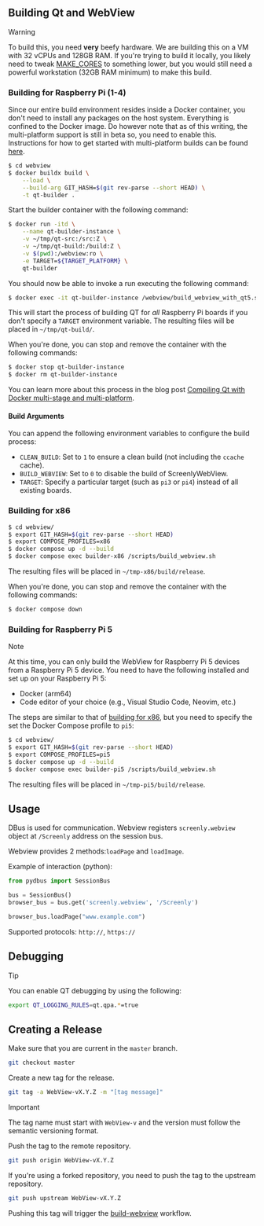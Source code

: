 ## Building Qt and WebView

> [!WARNING]
> To build this, you need **very** beefy hardware. We are building this on a VM with 32 vCPUs and 128GB RAM. If you're trying to build it locally, you likely need to tweak [MAKE_CORES](https://github.com/Screenly/screenly-ose/blob/master/webview/build_qt5.sh#L12) to something lower, but you would still need a powerful workstation (32GB RAM minimum) to make this build.

### Building for Raspberry Pi (1-4)

Since our entire build environment resides inside a Docker container, you don't need to install any packages on the host system. Everything is confined to the Docker image. Do however note that as of this writing, the multi-platform support is still in beta so, you need to enable this. Instructions for how to get started with multi-platform builds can be found [here](https://medium.com/@artur.klauser/building-multi-architecture-docker-images-with-buildx-27d80f7e2408).

```bash
$ cd webview
$ docker buildx build \
    --load \
    --build-arg GIT_HASH=$(git rev-parse --short HEAD) \
    -t qt-builder .
```

Start the builder container with the following command:

```bash
$ docker run -itd \
    --name qt-builder-instance \
    -v ~/tmp/qt-src:/src:Z \
    -v ~/tmp/qt-build:/build:Z \
    -v $(pwd):/webview:ro \
    -e TARGET=${TARGET_PLATFORM} \
    qt-builder
```

You should now be able to invoke a run executing the following command:

```bash
$ docker exec -it qt-builder-instance /webview/build_webview_with_qt5.sh
```

This will start the process of building QT for *all* Raspberry Pi boards if you don't specify a `TARGET` environment variable.
The resulting files will be placed in `~/tmp/qt-build/`.

When you're done, you can stop and remove the container with the following commands:

```bash
$ docker stop qt-builder-instance
$ docker rm qt-builder-instance
```

You can learn more about this process in the blog post [Compiling Qt with Docker multi-stage and multi-platform](https://www.docker.com/blog/compiling-qt-with-docker-multi-stage-and-multi-platform/).

#### Build Arguments

You can append the following environment variables to configure the build process:

* `CLEAN_BUILD`: Set to `1` to ensure a clean build (not including the `ccache` cache).
* `BUILD_WEBVIEW`:  Set to `0` to disable the build of ScreenlyWebView.
* `TARGET`: Specify a particular target (such as `pi3` or `pi4`) instead of all existing boards.

### Building for x86

```bash
$ cd webview/
$ export GIT_HASH=$(git rev-parse --short HEAD)
$ export COMPOSE_PROFILES=x86
$ docker compose up -d --build
$ docker compose exec builder-x86 /scripts/build_webview.sh
```

The resulting files will be placed in `~/tmp-x86/build/release`.

When you're done, you can stop and remove the container with the following commands:

```bash
$ docker compose down
```

### Building for Raspberry Pi 5

> [!NOTE]
> At this time, you can only build the WebView for Raspberry Pi 5 devices
> from a Raspberry Pi 5 device.
> You need to have the following installed and set up on your Raspberry Pi 5:
> - Docker (arm64)
> - Code editor of your choice (e.g., Visual Studio Code, Neovim, etc.)

The steps are similar to that of [building for x86](#building-for-x86),
but you need to specify the set the Docker Compose profile to `pi5`:

```bash
$ cd webview/
$ export GIT_HASH=$(git rev-parse --short HEAD)
$ export COMPOSE_PROFILES=pi5
$ docker compose up -d --build
$ docker compose exec builder-pi5 /scripts/build_webview.sh
```

The resulting files will be placed in `~/tmp-pi5/build/release`.

## Usage

DBus is used for communication.
Webview registers `screenly.webview` object at `/Screenly` address on the session bus.

Webview provides 2 methods:`loadPage` and `loadImage`.

Example of interaction (python):

```python
from pydbus import SessionBus

bus = SessionBus()
browser_bus = bus.get('screenly.webview', '/Screenly')

browser_bus.loadPage("www.example.com")
```

Supported protocols: `http://`, `https://`

## Debugging

> [!TIP]
> You can enable QT debugging by using the following:
> ```bash
> export QT_LOGGING_RULES=qt.qpa.*=true
> ```

## Creating a Release

Make sure that you are current in the `master` branch.

```bash
git checkout master
```

Create a new tag for the release.

```bash
git tag -a WebView-vX.Y.Z -m "[tag message]"
```

> [!IMPORTANT]
> The tag name must start with `WebView-v` and the version must follow the semantic versioning format.

Push the tag to the remote repository.

```bash
git push origin WebView-vX.Y.Z
```

If you're using a forked repository, you need to push the tag to the upstream repository.

```bash
git push upstream WebView-vX.Y.Z
```

Pushing this tag will trigger the [build-webview](https://github.com/pelicanmedia/Anthias/actions/workflows/build-webview.yaml) workflow.
